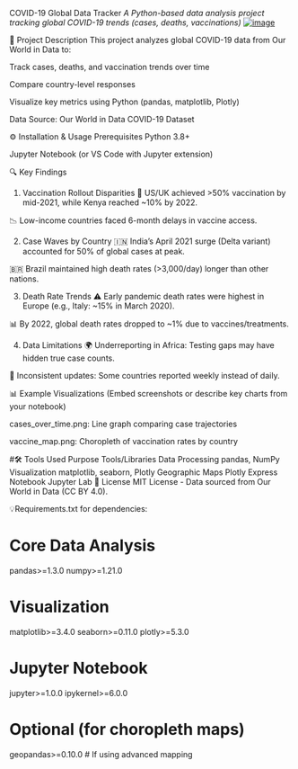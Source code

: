 COVID-19 Global Data Tracker
*A Python-based data analysis project tracking global COVID-19 trends (cases, deaths, vaccinations)*
[![image](https://github.com/user-attachments/assets/913b90ea-5a5d-45a9-a45c-02981825bf46)](https://www.gardenroute.gov.za/wp-content/uploads/2020/11/CoronaVirus-scaled.jpeg)




📌 Project Description
This project analyzes global COVID-19 data from Our World in Data to:

Track cases, deaths, and vaccination trends over time

Compare country-level responses

Visualize key metrics using Python (pandas, matplotlib, Plotly)

Data Source: Our World in Data COVID-19 Dataset

⚙️ Installation & Usage
Prerequisites
Python 3.8+

Jupyter Notebook (or VS Code with Jupyter extension)

🔍 Key Findings
1. Vaccination Rollout Disparities
🚀 US/UK achieved >50% vaccination by mid-2021, while Kenya reached ~10% by 2022.

📉 Low-income countries faced 6-month delays in vaccine access.

2. Case Waves by Country
🇮🇳 India’s April 2021 surge (Delta variant) accounted for 50% of global cases at peak.

🇧🇷 Brazil maintained high death rates (>3,000/day) longer than other nations.

3. Death Rate Trends
⚠️ Early pandemic death rates were highest in Europe (e.g., Italy: ~15% in March 2020).

📊 By 2022, global death rates dropped to ~1% due to vaccines/treatments.

4. Data Limitations
🌍 Underreporting in Africa: Testing gaps may have hidden true case counts.

📅 Inconsistent updates: Some countries reported weekly instead of daily.

📊 Example Visualizations
(Embed screenshots or describe key charts from your notebook)

cases_over_time.png: Line graph comparing case trajectories

vaccine_map.png: Choropleth of vaccination rates by country

#🛠️ Tools Used
Purpose	Tools/Libraries
Data Processing	pandas, NumPy
Visualization	matplotlib, seaborn, Plotly
Geographic Maps	Plotly Express
Notebook	Jupyter Lab
📜 License
MIT License - Data sourced from Our World in Data (CC BY 4.0).

💡Requirements.txt for dependencies:

# Core Data Analysis
pandas>=1.3.0
numpy>=1.21.0

# Visualization
matplotlib>=3.4.0
seaborn>=0.11.0
plotly>=5.3.0

# Jupyter Notebook
jupyter>=1.0.0
ipykernel>=6.0.0

# Optional (for choropleth maps)
geopandas>=0.10.0  # If using advanced mapping
